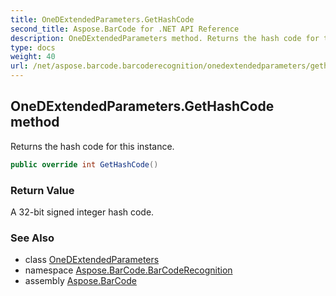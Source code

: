 ```yaml
---
title: OneDExtendedParameters.GetHashCode
second_title: Aspose.BarCode for .NET API Reference
description: OneDExtendedParameters method. Returns the hash code for this instance
type: docs
weight: 40
url: /net/aspose.barcode.barcoderecognition/onedextendedparameters/gethashcode/
---
```

## OneDExtendedParameters.GetHashCode method

Returns the hash code for this instance.

```csharp
public override int GetHashCode()
```

### Return Value

A 32-bit signed integer hash code.

### See Also

* class [OneDExtendedParameters](../)
* namespace [Aspose.BarCode.BarCodeRecognition](../../onedextendedparameters/)
* assembly [Aspose.BarCode](../../../)


